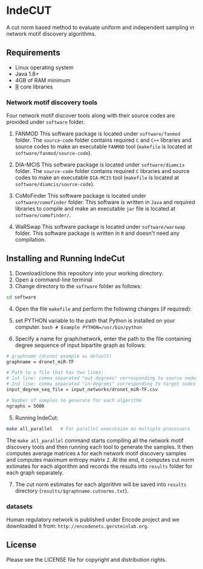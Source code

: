 # IndeCUT
A cut norm based method to evaluate uniform and independent sampling in network motif discovery algorithms.

## Requirements
+ Linux operating system
+ Java 1.8+
+ 4GB of RAM minimum
+ [R](www.r-project.org) core libraries

### Network motif discovery tools
Four network motif discover tools along with their source codes are provided under `software` folder. 

1. FANMOD
  This software package is located under `software/fanmod` folder. The `source-code` folder contains required `C` and `C++` libraries and source codes to make an executable `FANMOD` tool (`makefile` is located at `software/fanmod/source-code`).
  
2. DIA-MCIS
  This software package is located under `software/diamcis` folder. The `source-code` folder contains required `C` libraries and source codes to make an executable `DIA-MCIS` tool (`makefile` is located at `software/diamcis/source-code`).
  
3. CoMoFinder
  This software package is located under `software/comofinder` folder. This software is written in `Java` and required libraries to compile and make an executable `jar` file is located at `software/comofinder/`.
  
4. WaRSwap
  This software package is located under `software/warswap` folder. This software package is written in `R` and doesn't need any compilation.

## Installing and Running IndeCut
1. Download/clone this repository into your working directory. 
2. Open a command-line terminal
3. Change directory to the `software` folder as follows:
  ```bash
  cd software
  ```
  
4. Open the file `makefile` and perform the following changes (if required):
  1. set PYTHON variable to the path that Python is installed on your computer.
    ```bash
    # Example
    PYTHON=/usr/bin/python
    ```
    
  2. Specify a name for graph/network, enter the path to the file containing degree sequence of input bipartite graph as follows:
  ```bash
  # graphname (dronet example as default)
  graphname = dronet_miR-TF 

  # Path to a file that has two lines: 
  # 1st line: comma separated "out-degrees" corresponding to source nodes
  # 2nd line: comma separated "in-degrees" corresponding to target nodes
  input_degree_seq_file = input_networks/dronet_miR-TF.csv

  # Number of samples to generate for each algorithm
  ngraphs = 5000
  ```
  
5. Running IndeCut:
  ```bash
  make all_parallel   # For parallel executaion on multiple processors
  ```
  The `make all_parallel` command starts compiling all the network motif discovery tools and then running each tool to generate the samples. It then computes average matrices `A` for each network motif discovery samples and computes maximum entropy matrix `Z`. At the end, it computes cut norm extimates for each algorithm and records the results into `results` folder for each graph separately.

7. The cut norm estimates for each algorithm  will be saved into `results` directory (`results/$graphname.cutnorms.txt`).

### datasets
Human regulatory network is published under Encode project and we downloaded it from: `http://encodenets.gersteinlab.org`.

## License
Please see the LICENSE file for copyright and distribution rights.

